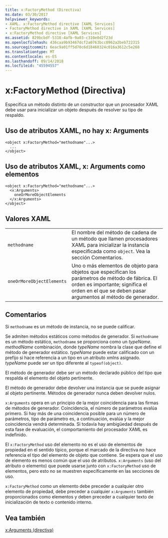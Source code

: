 ```yaml
---
title: x:FactoryMethod (Directiva)
ms.date: 03/30/2017
helpviewer_keywords:
- XAML. x:FactoryMethod directive [XAML Services]
- FactoryMethod directive in XAML [XAML Services]
- x:FactoryMethod directive [XAML Services]
ms.assetid: 829bcbdf-5318-4afb-9a03-c310e0d2f23d
ms.openlocfilehash: 436caa9b93467dcf2a0763bcc0962a2beb722315
ms.sourcegitcommit: 6eac9a01ff5d70c6d18460324c016a3612c5e268
ms.translationtype: MT
ms.contentlocale: es-ES
ms.lasthandoff: 09/14/2018
ms.locfileid: "45594557"
---
```

# <a name="xfactorymethod-directive"></a>x:FactoryMethod (Directiva)
Especifica un método distinto de un constructor que un procesador XAML debe usar para inicializar un objeto después de resolver su tipo de respaldo.  
  
## <a name="xaml-attribute-usage-no-xarguments"></a>Uso de atributos XAML, no hay x: Arguments  
  
```  
<object x:FactoryMethod="methodname"...>  
  ...  
</object>  
```  
  
## <a name="xaml-attribute-usage-xarguments-as-elements"></a>Uso de atributos XAML, x: Arguments como elementos  
  
```  
<object x:FactoryMethod="methodname"...>  
  <x:Arguments>  
    oneOrMoreObjectElements  
  </x:Arguments>  
</object>  
```  
  
## <a name="xaml-values"></a>Valores XAML  
  
|||  
|-|-|  
|`methodname`|El nombre del método de cadena de un método que llamen procesadores XAML para inicializar la instancia especificada como `object`. Vea la sección Comentarios.|  
|`oneOrMoreObjectElements`|Uno o más elementos de objeto para objetos que especifican los parámetros de método de fábrica. El orden es importante; significa el orden en el que se deben pasar argumentos al método de generador.|  
  
## <a name="remarks"></a>Comentarios  
 Si `methodname` es un método de instancia, no se puede calificar.  
  
 Se admiten métodos estáticos como métodos de generador. Si `methodname` es un método estático, `methodname` se proporciona como un *typeName*. *methodName* combinación, donde *typeName* nombra la clase que define el método de generador estático. *typeName* puede estar calificado con un prefijo si hace referencia a un tipo en un atributo xmlns asignado. *typeName* puede ser un tipo diferente al `typeof(object)`.  
  
 El método de generador debe ser un método declarado público del tipo que respalda el elemento del objeto pertinente.  
  
 El método de generador debe devolver una instancia que se puede asignar al objeto pertinente. Métodos de generador nunca deben devolver nulos.  
  
 `x:Arguments` opera en un principio de la mejor coincidencia para las firmas de métodos de generador. Coincidencia, el número de parámetros evalúa primero. Si hay más de una coincidencia posible para un número de parámetros, tipo de parámetro es, a continuación, evalúa y la mejor coincidencia vendrá determinada. Si todavía hay ambigüedad después de esta fase de evaluación, el comportamiento del procesador XAML es indefinido.  
  
 El `x:FactoryMethod` uso del elemento no es el uso de elementos de propiedad en el sentido típico, porque el marcado de la directiva no hace referencia el tipo del elemento de objeto que contiene. Se espera que el uso de elemento es menos común que el uso de atributos. `x:Arguments` (uso del atributo o elemento) que puede usarse junto con `x:FactoryMethod` uso de elementos, pero esto no se muestren específicamente en las secciones de uso.  
  
 `x:FactoryMethod` como un elemento debe preceder a cualquier otro elemento de propiedad, debe preceder a cualquier `x:Arguments` también proporcionados como elementos y deben preceder a cualquier texto de inicialización de texto o contenido interno.  
  
## <a name="see-also"></a>Vea también  
 [x:Arguments (directiva)](../../../docs/framework/xaml-services/x-arguments-directive.md)
